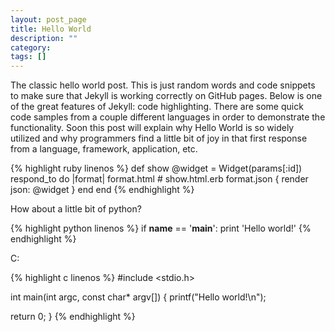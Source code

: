 ```yaml
---
layout: post_page
title: Hello World
description: ""
category: 
tags: []
---
```


The classic hello world post. This is just random words and code snippets to
make sure that Jekyll is working correctly on GitHub pages. Below is one of the great features of Jekyll: code highlighting.
There are some quick code samples from a couple different languages in order to
demonstrate the functionality. Soon this post will explain why Hello World is so
widely utilized and why programmers find a little bit of joy in that first
response from a language, framework, application, etc.

{% highlight ruby linenos %}
def show
  @widget = Widget(params[:id])
  respond_to do |format|
    format.html   # show.html.erb
    format.json { render json: @widget }
  end
end
{% endhighlight %}

How about a little bit of python?

{% highlight python linenos %}
if __name__ == '__main__':
  print 'Hello world!'
{% endhighlight %}

C:

{% highlight c linenos %}
#include <stdio.h>

int main(int argc, const char* argv[]) {
  printf("Hello world!\n");

  return 0;
}
{% endhighlight %}
